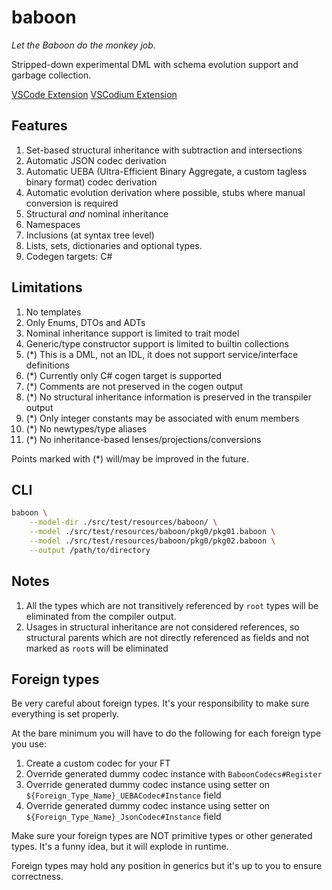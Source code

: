 # baboon

*Let the Baboon do the monkey job*.

Stripped-down experimental DML with schema evolution support and garbage collection.

[VSCode Extension](https://marketplace.visualstudio.com/items?itemName=SeptimalMind.baboon-vscode) [VSCodium Extension](https://open-vsx.org/extension/SeptimalMind/baboon-vscode)

## Features

1. Set-based structural inheritance with subtraction and intersections
2. Automatic JSON codec derivation
3. Automatic UEBA (Ultra-Efficient Binary Aggregate, a custom tagless binary format) codec derivation
4. Automatic evolution derivation where possible, stubs where manual conversion is required
5. Structural *and* nominal inheritance
6. Namespaces
7. Inclusions (at syntax tree level)
8. Lists, sets, dictionaries and optional types.
9. Codegen targets: C#

## Limitations

1. No templates
2. Only Enums, DTOs and ADTs
3. Nominal inheritance support is limited to trait model
4. Generic/type constructor support is limited to builtin collections
5. (*) This is a DML, not an IDL, it does not support service/interface definitions
6. (*) Currently only C# cogen target is supported
7. (*) Comments are not preserved in the cogen output
8. (*) No structural inheritance information is preserved in the transpiler output
9. (*) Only integer constants may be associated with enum members
10. (*) No newtypes/type aliases
11. (*) No inheritance-based lenses/projections/conversions

Points marked with (*) will/may be improved in the future.

## CLI

```bash
baboon \
    --model-dir ./src/test/resources/baboon/ \
    --model ./src/test/resources/baboon/pkg0/pkg01.baboon \
    --model ./src/test/resources/baboon/pkg0/pkg02.baboon \
    --output /path/to/directory
```

## Notes

1. All the types which are not transitively referenced by `root` types will be eliminated from the compiler output.
2. Usages in structural inheritance are not considered references, so structural parents which are not directly referenced as fields and not marked as `root`s will be eliminated 

## Foreign types

Be very careful about foreign types. It's your responsibility to make sure everything is set properly.

At the bare minimum you will have to do the following for each foreign type you use:

1) Create a custom codec for your FT
2) Override generated dummy codec instance with `BaboonCodecs#Register`
3) Override generated dummy codec instance using setter on `${Foreign_Type_Name}_UEBACodec#Instance` field
4) Override generated dummy codec instance using setter on `${Foreign_Type_Name}_JsonCodec#Instance` field

Make sure your foreign types are NOT primitive types or other generated types. It's a funny idea, but it will explode in runtime.

Foreign types may hold any position in generics but it's up to you to ensure correctness.
